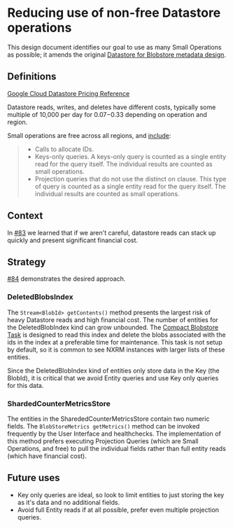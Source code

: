 <!--

    Sonatype Nexus (TM) Open Source Version
    Copyright (c) 2017-present Sonatype, Inc.
    All rights reserved. Includes the third-party code listed at http://links.sonatype.com/products/nexus/oss/attributions.

    This program and the accompanying materials are made available under the terms of the Eclipse Public License Version 1.0,
    which accompanies this distribution and is available at http://www.eclipse.org/legal/epl-v10.html.

    Sonatype Nexus (TM) Professional Version is available from Sonatype, Inc. "Sonatype" and "Sonatype Nexus" are trademarks
    of Sonatype, Inc. Apache Maven is a trademark of the Apache Software Foundation. M2eclipse is a trademark of the
    Eclipse Foundation. All other trademarks are the property of their respective owners.

-->
# Reducing use of non-free Datastore operations

This design document identifies our goal to use as many Small Operations as possible; it amends the original 
[Datastore for Blobstore metadata design](datastore_for_blobstore_metadata.md).

## Definitions

[Google Cloud Datastore Pricing Reference](https://cloud.google.com/datastore/pricing)

Datastore reads, writes, and deletes have different costs, typically some multiple of 10,000 per day
for $0.07-$0.33 depending on operation and region.

Small operations are free across all regions, and [include](https://cloud.google.com/datastore/pricing#small_operations):

> * Calls to allocate IDs.
> * Keys-only queries. A keys-only query is counted as a single entity read for the query itself. The individual results are counted as small operations.
> * Projection queries that do not use the distinct on clause. This type of query is counted as a single entity read for the query itself. The individual results are counted as small operations.

## Context

In [#83](https://github.com/sonatype-nexus-community/nexus-blobstore-google-cloud/issues/83) we learned
that if we aren't careful, datastore reads can stack up quickly and present significant financial cost.

## Strategy

[#84](https://github.com/sonatype-nexus-community/nexus-blobstore-google-cloud/pull/84) demonstrates the desired approach.

### DeletedBlobsIndex

The `Stream<BlobId> getContents()` method presents the largest risk of heavy Datastore reads and high financial cost. 
The number of entities for the DeletedBlobIndex kind can grow unbounded. The 
[Compact Blobstore Task](https://help.sonatype.com/repomanager3/system-configuration/tasks) is designed to read this 
index and delete the blobs associated with the ids in the index at a preferable time for maintenance. This task is not 
setup by default, so it is common to see NXRM instances with larger lists of these entities.

Since the DeletedBlobIndex kind of entities only store data in the Key (the BlobId), it is critical that we avoid Entity
queries and use Key only queries for this data.

### ShardedCounterMetricsStore

The entities in the SharededCounterMetricsStore contain two numeric fields. The `BlobStoreMetrics getMetrics()` method
can be invoked frequently by the User Interface and healthchecks. The implementation of this method prefers executing
Projection Queries (which are Small Operations, and free) to pull the individual fields rather than full entity reads 
(which have financial cost).

## Future uses

* Key only queries are ideal, so look to limit entities to just storing the key as it's data and no additional fields.
* Avoid full Entity reads if at all possible, prefer even multiple projection queries.
